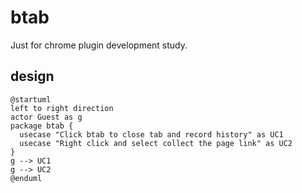 # btab

Just for chrome plugin development study.

## design

```plantuml
@startuml
left to right direction
actor Guest as g
package btab {
  usecase "Click btab to close tab and record history" as UC1
  usecase "Right click and select collect the page link" as UC2
}
g --> UC1
g --> UC2
@enduml
```
